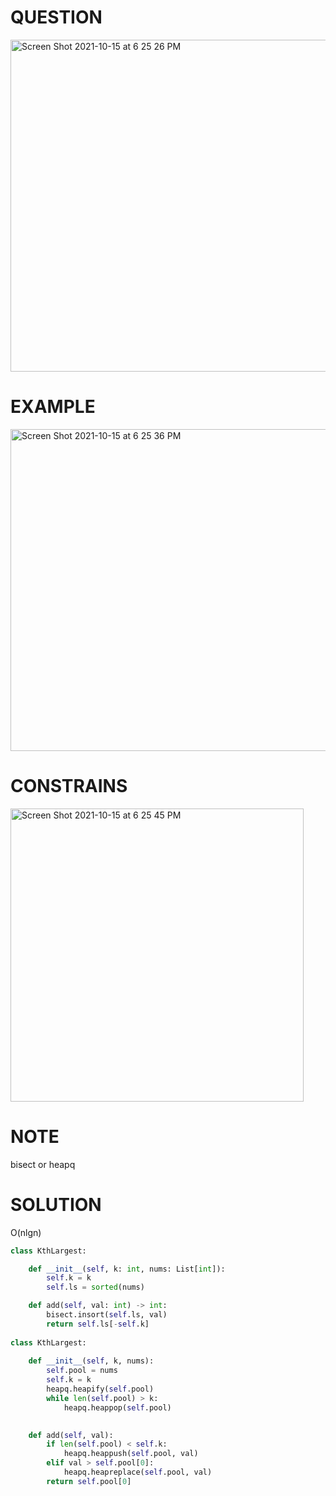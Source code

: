 # QUESTION
<img width="531" alt="Screen Shot 2021-10-15 at 6 25 26 PM" src="https://user-images.githubusercontent.com/64442606/137560802-e5ccd493-312e-4681-873b-2339eff4f60d.png">

# EXAMPLE
<img width="515" alt="Screen Shot 2021-10-15 at 6 25 36 PM" src="https://user-images.githubusercontent.com/64442606/137560812-90d0856e-3536-4228-908f-9a87e8a0f19a.png">

# CONSTRAINS
<img width="469" alt="Screen Shot 2021-10-15 at 6 25 45 PM" src="https://user-images.githubusercontent.com/64442606/137560821-f6f7f6b4-c3a2-4e15-a218-7bf312a5519c.png">

# NOTE
bisect or heapq 
# SOLUTION 
O(nlgn)
```python
class KthLargest:

    def __init__(self, k: int, nums: List[int]):
        self.k = k
        self.ls = sorted(nums)

    def add(self, val: int) -> int:
        bisect.insort(self.ls, val)
        return self.ls[-self.k]
  
class KthLargest:
  
    def __init__(self, k, nums):
        self.pool = nums
        self.k = k
        heapq.heapify(self.pool)
        while len(self.pool) > k:
            heapq.heappop(self.pool)

            
    def add(self, val):
        if len(self.pool) < self.k:
            heapq.heappush(self.pool, val)
        elif val > self.pool[0]:
            heapq.heapreplace(self.pool, val)
        return self.pool[0]
```

